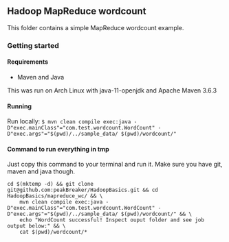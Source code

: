 ## Hadoop MapReduce wordcount

This folder contains a simple MapReduce wordcount example.

### Getting started

#### Requirements

- Maven and Java

This was run on Arch Linux with java-11-openjdk and Apache Maven 3.6.3

#### Running

Run locally:
`$ mvn clean compile exec:java -D"exec.mainClass"="com.test.wordcount.WordCount" -D"exec.args"="$(pwd)/../sample_data/ $(pwd)/wordcount/"`

#### Command to run everything in tmp

Just copy this command to your terminal and run it. Make sure you have git, maven and java though.

```
cd $(mktemp -d) && git clone git@github.com:peakBreaker/HadoopBasics.git && cd HadoopBasics/mapreduce_wc/ && \
    mvn clean compile exec:java -D"exec.mainClass"="com.test.wordcount.WordCount" -D"exec.args"="$(pwd)/../sample_data/ $(pwd)/wordcount/" && \
    echo "WordCount successful! Inspect ouput folder and see job output below:" && \
    cat $(pwd)/wordcount/*
```
